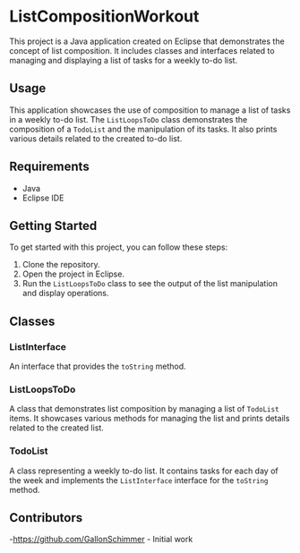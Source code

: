 # ListCompositionWorkout


This project is a Java application created on Eclipse that demonstrates the concept of list composition. It includes classes and interfaces related to managing and displaying a list of tasks for a weekly to-do list.

## Usage

This application showcases the use of composition to manage a list of tasks in a weekly to-do list. The `ListLoopsToDo` class demonstrates the composition of a `TodoList` and the manipulation of its tasks. It also prints various details related to the created to-do list.

## Requirements

- Java
- Eclipse IDE

## Getting Started

To get started with this project, you can follow these steps:

1. Clone the repository.
2. Open the project in Eclipse.
3. Run the `ListLoopsToDo` class to see the output of the list manipulation and display operations.

## Classes

### ListInterface

An interface that provides the `toString` method.

### ListLoopsToDo

A class that demonstrates list composition by managing a list of `TodoList` items. It showcases various methods for managing the list and prints details related to the created list.

### TodoList

A class representing a weekly to-do list. It contains tasks for each day of the week and implements the `ListInterface` interface for the `toString` method.

## Contributors

-https://github.com/GallonSchimmer - Initial work
